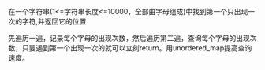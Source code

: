 在一个字符串(1<=字符串长度<=10000，全部由字母组成)中找到第一个只出现一次的字符,并返回它的位置


先遍历一遍，记录每个字母的出现次数，然后遍历第二遍，查询每个字母的出现次数，只要遇到第一个出现一次的就可以立刻return。用unordered_map提高查询速度。
